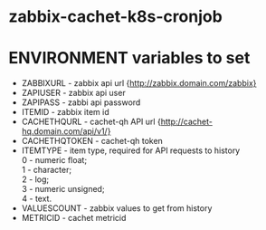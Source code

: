 # zabbix-cachet-k8s-cronjob

# ENVIRONMENT variables to set

* ZABBIXURL - zabbix api url {http://zabbix.domain.com/zabbix}
* ZAPIUSER - zabbix api user
* ZAPIPASS - zabbi api password
* ITEMID - zabbix item id
* CACHETHQURL - cachet-qh API url {http://cachet-hq.domain.com/api/v1/}
* CACHETHQTOKEN - cachet-qh token
* ITEMTYPE - item type, required for API requests to history
<br>0 - numeric float; 
<br>1 - character; 
<br>2 - log; 
<br>3 - numeric unsigned; 
<br>4 - text. 
* VALUESCOUNT - zabbix values to get from history
* METRICID - cachet metricid
